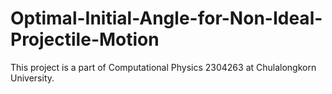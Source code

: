 # Optimal-Initial-Angle-for-Non-Ideal-Projectile-Motion
This project is a part of Computational Physics 2304263 at Chulalongkorn University.
